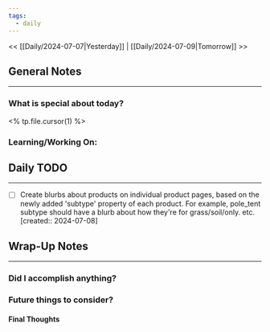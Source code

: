 ```yaml
---
tags:
  - daily
---
```

<< [[Daily/2024-07-07|Yesterday]] |  [[Daily/2024-07-09|Tomorrow]] >>

## General Notes
---
### What is special about today?
<% tp.file.cursor(1) %>

### Learning/Working On:



## Daily TODO
---
- [ ] Create blurbs about products on individual product pages, based on the newly added 'subtype' property of each product.  For example, pole_tent subtype should have a blurb about how they're for grass/soil/only. etc.  [created:: 2024-07-08]



## Wrap-Up Notes
---
### Did I accomplish anything?
### Future things to consider?
#### Final Thoughts

